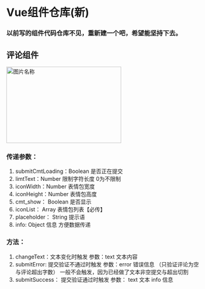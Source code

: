 # Vue组件仓库(新)
### 以前写的组件代码仓库不见，重新建一个吧，希望能坚持下去。

## 评论组件
<img src="https://img-blog.csdnimg.cn/20201010095608925.jpg" width = "300" height = "200" alt="图片名称" align=center />

### 传递参数：
 1. submitCmtLoading：Boolean 是否正在提交
 2. limtText：Number 限制字符长度  0为不限制
 3. iconWidth：Number 表情包宽度
 4. iconHeight：Number 表情包高度
 5. cmt_show： Boolean 是否显示
 6. iconList： Array 表情包列表【必传】
 7. placeholder： String 提示语
 8. info: Object 信息 方便数据传递
### 方法：
 1. changeText：文本变化时触发 参数：text 文本内容
 2. submitError: 提交验证不通过时触发  参数：error 错误信息 （只验证评论为空与评论超出字数） 一般不会触发，因为已经做了文本非空提交与超出切割
 3. submitSuccess： 提交验证通过时触发 参数： text 文本 info 信息
